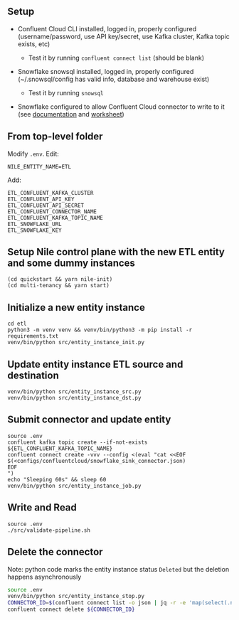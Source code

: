 ## Setup
- Confluent Cloud CLI installed, logged in, properly configured (username/password, use API key/secret, use Kafka cluster, Kafka topic exists, etc)

  - Test it by running `confluent connect list` (should be blank)

- Snowflake snowsql installed, logged in, properly configured (~/.snowsql/config has valid info, database and warehouse exist)

  - Test it by running `snowsql`

- Snowflake configured to allow Confluent Cloud connector to write to it (see [documentation](https://docs.confluent.io/cloud/current/connectors/cc-snowflake-sink.html#snowflake-sink-connector-for-ccloud) and [worksheet](configs/snowflake/worksheet))

## From top-level folder

Modify `.env`. Edit:

```
NILE_ENTITY_NAME=ETL
```

Add:

```
ETL_CONFLUENT_KAFKA_CLUSTER
ETL_CONFLUENT_API_KEY
ETL_CONFLUENT_API_SECRET
ETL_CONFLUENT_CONNECTOR_NAME
ETL_CONFLUENT_KAFKA_TOPIC_NAME
ETL_SNOWFLAKE_URL
ETL_SNOWFLAKE_KEY
```

## Setup Nile control plane with the new ETL entity and some dummy instances

```
(cd quickstart && yarn nile-init)
(cd multi-tenancy && yarn start)
```

## Initialize a new entity instance

```
cd etl
python3 -m venv venv && venv/bin/python3 -m pip install -r requirements.txt
venv/bin/python src/entity_instance_init.py
```

## Update entity instance ETL source and destination 

```
venv/bin/python src/entity_instance_src.py
venv/bin/python src/entity_instance_dst.py
```

## Submit connector and update entity

```
source .env
confluent kafka topic create --if-not-exists ${ETL_CONFLUENT_KAFKA_TOPIC_NAME}
confluent connect create -vvv --config <(eval "cat <<EOF
$(<configs/confluentcloud/snowflake_sink_connector.json)
EOF
")
echo "Sleeping 60s" && sleep 60
venv/bin/python src/entity_instance_job.py
```

## Write and Read

```
source .env
./src/validate-pipeline.sh
```

## Delete the connector

Note: python code marks the entity instance status `Deleted` but the deletion happens asynchronously

```bash
source .env
venv/bin/python src/entity_instance_stop.py
CONNECTOR_ID=$(confluent connect list -o json | jq -r -e 'map(select(.name == "'${ETL_CONFLUENT_CONNECTOR_NAME}'")) | .[].id')
confluent connect delete ${CONNECTOR_ID}
```
